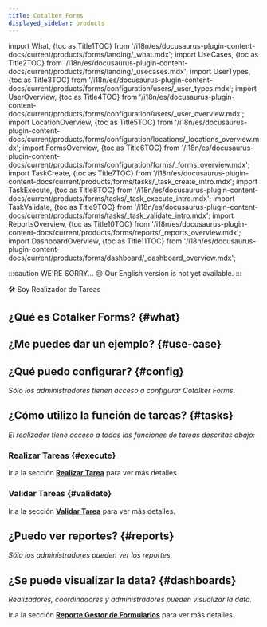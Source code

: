 ```yaml
---
title: Cotalker Forms
displayed_sidebar: products
---
```


import What, {toc as Title1TOC} from '/i18n/es/docusaurus-plugin-content-docs/current/products/forms/landing/_what.mdx'; 
import UseCases, {toc as Title2TOC} from '/i18n/es/docusaurus-plugin-content-docs/current/products/forms/landing/_usecases.mdx'; 
import UserTypes, {toc as Title3TOC} from '/i18n/es/docusaurus-plugin-content-docs/current/products/forms/configuration/users/_user_types.mdx'; 
import UserOverview, {toc as Title4TOC} from '/i18n/es/docusaurus-plugin-content-docs/current/products/forms/configuration/users/_user_overview.mdx'; 
import LocationOverview, {toc as Title5TOC} from '/i18n/es/docusaurus-plugin-content-docs/current/products/forms/configuration/locations/_locations_overview.mdx'; 
import FormsOverview, {toc as Title6TOC} from '/i18n/es/docusaurus-plugin-content-docs/current/products/forms/configuration/forms/_forms_overview.mdx';
import TaskCreate, {toc as Title7TOC} from '/i18n/es/docusaurus-plugin-content-docs/current/products/forms/tasks/_task_create_intro.mdx';
import TaskExecute, {toc as Title8TOC} from '/i18n/es/docusaurus-plugin-content-docs/current/products/forms/tasks/_task_execute_intro.mdx';
import TaskValidate, {toc as Title9TOC} from '/i18n/es/docusaurus-plugin-content-docs/current/products/forms/tasks/_task_validate_intro.mdx';
import ReportsOverview, {toc as Title10TOC} from '/i18n/es/docusaurus-plugin-content-docs/current/products/forms/reports/_reports_overview.mdx';
import DashboardOverview, {toc as Title11TOC} from '/i18n/es/docusaurus-plugin-content-docs/current/products/forms/dashboard/_dashboard_overview.mdx';


:::caution WE'RE SORRY... 😢
Our English version is not yet available.
:::

<span className="hero__subtitle">🛠 Soy Realizador de Tareas</span>

## ¿Qué es Cotalker Forms? {#what}

<What/>

## ¿Me puedes dar un ejemplo? {#use-case}

<UseCases/>

## ¿Qué puedo configurar? {#config}
_Sólo los administradores tienen acceso a configurar Cotalker Forms._ 



## ¿Cómo utilizo la función de tareas? {#tasks}
_El realizador tiene acceso a todas las funciones de tareas descritas abajo:_

### Realizar Tareas {#execute}

<TaskExecute/>

Ir a la sección [**Realizar Tarea**](/docs/products/forms/tasks/task_execute) para ver más detalles.

### Validar Tareas {#validate}

<TaskValidate/>

Ir a la sección [**Validar Tarea**](/docs/products/forms/tasks/task_validate) para ver más detalles.

## ¿Puedo ver reportes? {#reports}
_Sólo los administradores pueden ver los reportes._

## ¿Se puede visualizar la data? {#dashboards}
_Realizadores, coordinadores y administradores pueden visualizar la data._

<DashboardOverview/>

Ir a la sección [**Reporte Gestor de Formularios**](/docs/products/forms/reports/overview) para ver más detalles.
